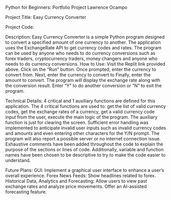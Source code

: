 Python for Beginners: Portfolio Project
Lawrence Ocampo
 
Project Title:
Easy Currency Converter

Project Code:


Description:
Easy Currency Converter is a simple Python program designed to convert a specified amount of one currency to another. The application uses the ExchangeRate API to get currency codes and rates. The program can be used by anyone who needs to do currency conversions such as forex traders, cryptocurrency traders, money changers and anyone who needs to do currency conversions.
How to Use:
Visit the Replit link provided above.
Click on the “Run” button.
Once prompted, enter the currency to convert from.
Next, enter the currency to convert to
Finally, enter the amount to convert.
The program will display the exchange rate along with the conversion result.
Enter “Y” to do another conversion or “N” to exit the program.
 
Technical Details:
4 critical and 1 auxiliary functions are defined for this application. The 4 critical functions are used to:
get the list of valid currency codes, 
get the exchange rates of a currency, 
get a valid currency code input from the user,
execute the main logic of the program. 
The auxiliary function is just for clearing the screen.
Sufficient error handling was implemented to anticipate invalid user inputs such as invalid currency codes and amounts and even entering other characters for the Y/N prompt. The program will also report a possible server or no internet connection issue.
Exhaustive comments have been added throughout the code to explain the purpose of the sections or lines of code. Additionally, variable and function names have been chosen to be descriptive to try to make the code easier to understand.
 
Future Plans:
GUI: Implement a graphical user interface to enhance a user’s overall experience.
Forex News Feeds: Show headlines related to forex.
Historical Data, Analytics and Forecasting: Allow users to view past exchange rates and analyze price movements. Offer an AI-assisted forecasting feature.

     
